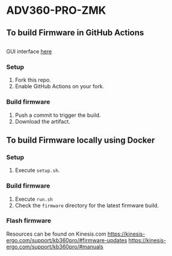 # ADV360-PRO-ZMK

## To build Firmware in GitHub Actions

##
GUI interface [here](https://kinesiscorporation.github.io/Adv360-Pro-GUI/)

### Setup

1. Fork this repo.
2. Enable GitHub Actions on your fork.

### Build firmware

1. Push a commit to trigger the build.
2. Download the artifact.

## To build Firmware locally using Docker

### Setup

1. Execute `setup.sh`.

### Build firmware

1. Execute `run.sh`
2. Check the `firmware` directory for the latest firmware build.

### Flash firmware

Resources can be found on Kinesis.com
https://kinesis-ergo.com/support/kb360pro/#firmware-updates
https://kinesis-ergo.com/support/kb360pro/#manuals
